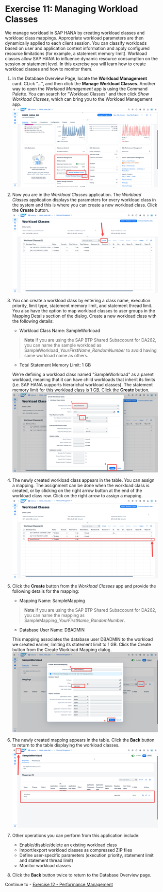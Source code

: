 # Exercise 11: Managing Workload Classes
We manage workload in SAP HANA by creating workload classes and workload class mappings. Appropriate workload parameters are then dynamically applied to each client session. You can classify workloads based on user and application context information and apply configured resource limitations (for example, a statement memory limit). Workload classes allow SAP HANA to influence dynamic resource consumption on the session or statement level. In this exercise you will learn how to create workload classes and how to monitor them.

1. In the Database Overview Page, locate the **Workload Management** card. CLick "...", and then click the **Manage Workload Classes**. Another way to open the *Workload Management* app is using the Command Palette. You can search for "Workload Classes" and then click *Show Workload Classes*, which can bring you to the Workload Management app.
    <kbd>
    ![](./images/1.png)
    </kbd>
2. Now you are in the *Workload Classes* application. The *Workload Classes* application displays the parameters for every workload class in the system and this is where you can create a new workload class. Click the **Create** button.
   <kbd>
    ![](./images/2.png)
    </kbd>

3. You can create a workload class by entering a class name, execution priority, limit type, statement memory limit, and statement thread limit. You also have the option to map workload classes to user groups in the Mapping Details section of the dialog. Create a new workload class with the following details:

    * Workload Class Name: SampleWorkload 
  
    > **Note**
    If you are using the SAP BTP Shared Subaccount for DA262, you can name the sample workload as SampleWorkload_*YourFirstName_RandomNumber* to avoid having same workload name as others.

  
    * Total Statement Memory Limit: 1 GB

    We're defining a workload class named "SampleWorkload" as a parent workload, meaning that it can have child workloads that inherit its limits (i.e. SAP HANA supports hierarichal workload classes). The statement memory limit for this workload class is 1 GB. Click the **Create** button.
     <kbd>
    ![](./images/3.png)
    </kbd>

4. The newly created workload class appears in the table. You can assign a mapping. The assignment can be done when the workload class is created, or by clicking on the right arrow button at the end of the workload class row. Click on the right arrow to assign a mapping.
    <kbd>
    ![](./images/4.png)
    </kbd>

5. Click the **Create** button from the *Workload Classes* app and provide the following details for the mapping:

    * Mapping Name: SampleMapping
    > **Note**
    If you are using the SAP BTP Shared Subaccount for DA262, you can name the mapping as SampleMapping_*YourFirstName_RandomNumber*.

    * Database User Name: DBADMIN
  
    This mapping associates the database user DBADMIN to the workload we created earlier, limiting its statement limit to 1 GB. Click the Create button from the Create Workload Mapping dialog.
    <kbd>
    ![](./images/5.png)
    </kbd>

6. The newly created mapping appears in the table. Click the **Back** button to return to the table displaying the workload classes.
   <kbd>
    ![](./images/6.png)
    </kbd>
7. Other operations you can perform from this application include:

    * Enable/disable/delete an existing workload class
    * Import/export workload classes as compressed ZIP files
    * Define user-specific parameters (execution priority, statement limit and statement thread limit)
    * Monitor workload classes

8. Click the **Back** button twice to return to the Database Overview page.

Continue to - [Exercise 12 - Performance Management ](../ex12-Thread/README.md)
